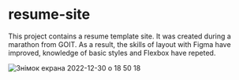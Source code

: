 # resume-site

This project contains a resume template site. 
It was created during a marathon from GOIT. 
As a result, the skills of layout with Figma have improved, knowledge of basic styles and Flexbox have repeted.

![Знімок екрана 2022-12-30 о 18 50 18](https://user-images.githubusercontent.com/53080227/210094675-c2ccf405-7bb3-437a-9313-7beb255e7cab.png)
